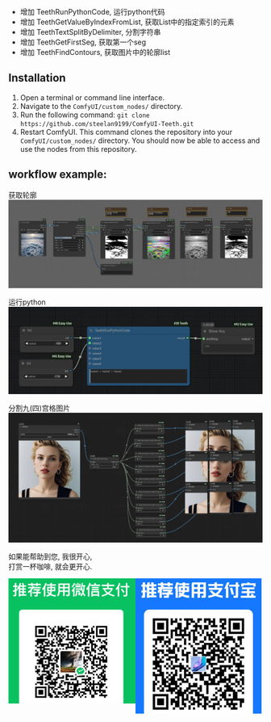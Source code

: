 - 增加 TeethRunPythonCode, 运行python代码
- 增加 TeethGetValueByIndexFromList, 获取List中的指定索引的元素
- 增加 TeethTextSplitByDelimiter, 分割字符串
- 增加 TeethGetFirstSeg, 获取第一个seg
- 增加 TeethFindContours, 获取图片中的轮廓list

## Installation
1. Open a terminal or command line interface.
2. Navigate to the `ComfyUI/custom_nodes/` directory.
3. Run the following command: `git clone https://github.com/steelan9199/ComfyUI-Teeth.git`
4. Restart ComfyUI.
This command clones the repository into your `ComfyUI/custom_nodes/` directory. You should now be able to access and use the nodes from this repository.

## workflow example:
获取轮廓  
![workflow](githubImg/workflow.png)  

运行python  
![runPython](githubImg/runPython.jpg)  

分割九(四)宫格图片  
![runPython](githubImg/splitGridImage.jpg)  
  
如果能帮助到您, 我很开心,   
打赏一杯咖啡, 就会更开心.  
<div style="display: flex;">
  <div style="width: 50%;"><img src="githubImg/wx.jpg" style="width: 300px;"></div>
  <div style="width: 50%;"><img src="githubImg/zfb.jpg" style="width: 250px;"></div>
</div>